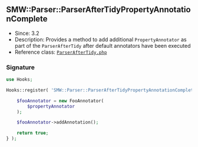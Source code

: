 ## SMW::Parser::ParserAfterTidyPropertyAnnotationComplete

* Since: 3.2
* Description: Provides a method to add additional `PropertyAnnotator` as part of the `ParserAfterTidy` after default annotators have been executed
* Reference class: [`ParserAfterTidy.php`][ParserAfterTidy.php]

### Signature

```php
use Hooks;

Hooks::register( 'SMW::Parser::ParserAfterTidyPropertyAnnotationComplete', function( $propertyAnnotator, $parserOutput ) {

	$fooAnnotator = new FooAnnotator(
		$propertyAnnotator
	);

	$fooAnnotator->addAnnotation();

	return true;
} );
```

[ParserAfterTidy.php]:https://github.com/SemanticMediaWiki/SemanticMediaWiki/blob/master/src/MediaWiki/Hooks/ParserAfterTidy.php